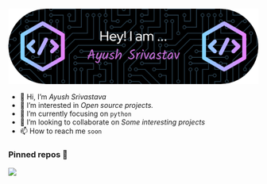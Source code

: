 ![Header](./github-header-image.png)
- 👋 Hi, I’m *Ayush Srivastava*
- 👀 I’m interested in *Open source projects.*
- 🌱 I’m currently focusing on `python`
- 💞️ I’m looking to collaborate on *Some interesting projects*
- 📫 How to reach me `soon`

### Pinned repos 📌

<!-- [![Readme Card](https://github-readme-stats.vercel.app/api/pin/?username=leviarista&repo=eco-stats-peru&show_icons=true&title_color=70a5fd&icon_color=bf91f3&text_color=38bdae&bg_color=0D1117)](https://github.com/leviarista/eco-stats-peru) -->

<p align="left">
    <a href="https://github.com/AyushSrivastava001/AyushSrivastava001/">
      <img width="410" src="https://o.remove.bg/downloads/de2dc044-e7e2-4ae6-91dc-3ba577c5fb2a/image-removebg-preview.png"/>
    </a>
 </p>
